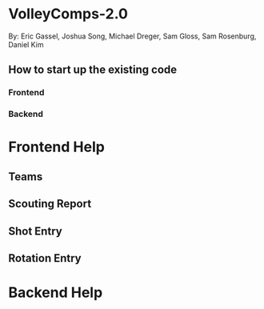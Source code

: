 # VolleyComps-2.0

By: Eric Gassel, Joshua Song, Michael Dreger, Sam Gloss, Sam Rosenburg, Daniel Kim
## How to start up the existing code

### Frontend

### Backend


# Frontend Help

## Teams

## Scouting Report

## Shot Entry

## Rotation Entry

# Backend Help




